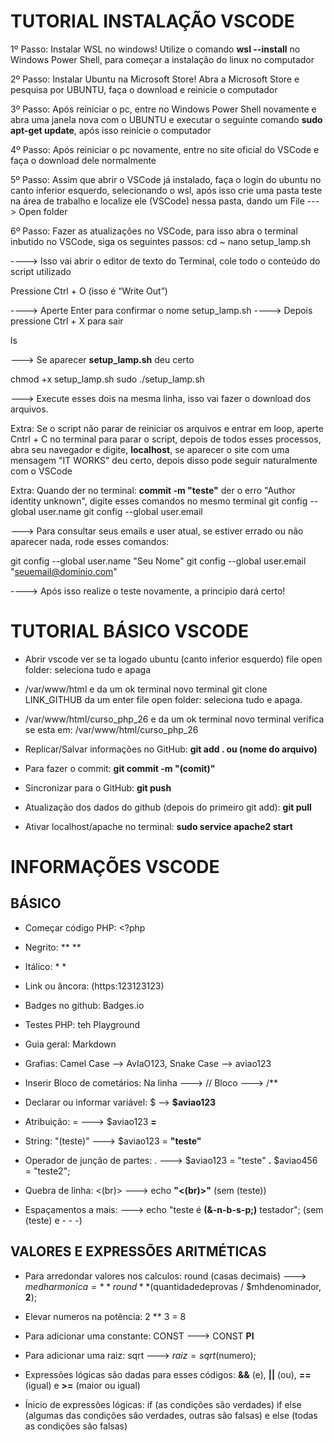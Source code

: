 # TUTORIAL INSTALAÇÃO VSCODE

1º Passo: Instalar WSL no windows! Utilize o comando **wsl --install** no Windows Power Shell, para começar a instalação do linux no computador

2º Passo: Instalar Ubuntu na Microsoft Store! Abra a Microsoft Store e pesquisa por UBUNTU, faça o download e reinicie o computador

3º Passo: Após reiniciar o pc, entre no Windows Power Shell novamente e abra uma janela nova com o UBUNTU e executar o seguinte comando **sudo apt-get update**, após isso reinicie o computador

4º Passo: Após reiniciar o pc novamente, entre no site oficial do VSCode e faça o download dele normalmente

5º Passo: Assim que abrir o VSCode já instalado, faça o login do ubuntu no canto inferior esquerdo, selecionando o wsl, após isso crie uma pasta teste na área de trabalho e localize ele (VSCode) nessa pasta, dando um File ---> Open folder

6º Passo: Fazer as atualizações no VSCode, para isso abra o terminal inbutido no VSCode, siga os seguintes passos:
cd ~
nano setup_lamp.sh  

----> Isso vai abrir o editor de texto do Terminal, cole todo o conteúdo do script utilizado

Pressione Ctrl + O (isso é “Write Out”)

----> Aperte Enter para confirmar o nome setup_lamp.sh
----> Depois pressione Ctrl + X para sair

ls

---> Se aparecer **setup_lamp.sh** deu certo

chmod +x setup_lamp.sh
sudo ./setup_lamp.sh

---> Execute esses dois na mesma linha, isso vai fazer o download dos arquivos.

Extra: Se o script não parar de reiniciar os arquivos e entrar em loop, aperte Cntrl + C no terminal para parar o script, depois de todos esses processos, abra seu navegador e digite, **localhost**, se aparecer o site com uma mensagem "IT WORKS" deu certo, depois disso pode seguir naturalmente com o VSCode

Extra: Quando der no terminal: **commit -m "teste"** der o erro "Author identity unknown", digite esses comandos no mesmo terminal
git config --global user.name
git config --global user.email 

---> Para consultar seus emails e user atual, se estiver errado ou não aparecer nada, rode esses comandos:

git config --global user.name "Seu Nome"
git config --global user.email "seuemail@dominio.com"

----> Após isso realize o teste novamente, a principio dará certo!


# TUTORIAL BÁSICO VSCODE

- Abrir vscode ver se ta logado ubuntu (canto inferior esquerdo) file open folder: seleciona tudo e apaga

- /var/www/html e da um ok terminal novo terminal
git clone LINK_GITHUB da um enter file open folder: seleciona tudo e apaga.

- /var/www/html/curso_php_26 e da um ok terminal novo terminal verifica se esta em: /var/www/html/curso_php_26

- Replicar/Salvar informações no GitHub: **git add . ou (nome do arquivo)**

- Para fazer o commit: **git commit -m "(comit)"**

- Sincronizar para o GitHub: **git push**

- Atualização dos dados do github (depois do primeiro git add): **git pull**

- Ativar localhost/apache no terminal: **sudo service apache2 start**


# INFORMAÇÕES VSCODE


## BÁSICO

- Começar código PHP: <?php

- Negrito: **  ** 

- Itálico: *  *

- Link ou âncora: (https:123123123)

- Badges no github: Badges.io

- Testes PHP: teh Playground

- Guia geral: Markdown

- Grafias: Camel Case --> AvIaO123,
           Snake Case --> aviao123

- Inserir Bloco de cometários: Na linha ---> //
                               Bloco ---> /** 

- Declarar ou informar variável: $ --> **$aviao123**

- Atribuição: = ---> $aviao123 **=** 

- String: "(teste)" ---> $aviao123 = **"teste"**

- Operador de junção de partes: . ---> $aviao123 = "teste" **.** $aviao456 = "teste2"; 

- Quebra de linha: <(br)> ---> echo **"<(br)>"** (sem (teste))

- Espaçamentos a mais:  ---> echo "teste é **(&-n-b-s-p;)** testador"; (sem (teste) e - - -)

## VALORES E EXPRESSÕES ARITMÉTICAS

- Para arredondar valores nos calculos: round (casas decimais) ---> $medharmonica = **round**($quantidadedeprovas / $mhdenominador, **2**);

- Elevar numeros na potência: 2 ** 3 = 8

- Para adicionar uma constante: CONST ---> CONST **PI**

- Para adicionar uma raiz: sqrt ---> $raiz = sqrt($numero); 

- Expressões lógicas são dadas para esses códigos: **&&** (e), **||** (ou), **==** (igual) e **>=** (maior ou igual)

- Ínicio de expressões lógicas: if (as condições são verdades) if else (algumas das condições são verdades, outras são falsas) e else (todas as condições são falsas)
